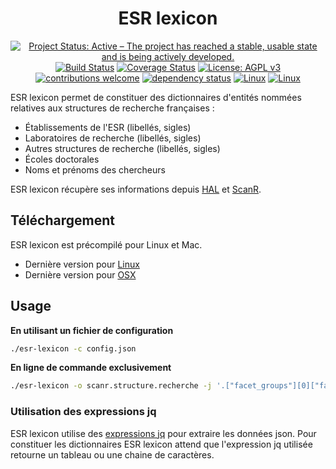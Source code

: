 <div align="center">

# ESR lexicon

[![Project Status: Active – The project has reached a stable, usable state and is being actively developed.](https://www.repostatus.org/badges/latest/active.svg)](https://www.repostatus.org/#active)
[![Build Status](https://travis-ci.com/eonm-abes/esr-lexicon.svg?branch=master)](https://travis-ci.com/eonm-abes/esr-lexicon)
[![Coverage Status](https://coveralls.io/repos/github/eonm-abes/esr-lexicon/badge.svg?branch=master)](https://coveralls.io/github/eonm-abes/esr-lexicon?branch=master)
[![License: AGPL v3](https://img.shields.io/badge/License-AGPL%20v3-blue.svg)](https://www.gnu.org/licenses/agpl-3.0)
[![contributions welcome](https://img.shields.io/badge/contributions-welcome-brightgreen.svg?style=flat)]()
[![dependency status](https://deps.rs/repo/github/eonm/zotero/status.svg)](https://deps.rs/repo/github/eonm-abes/esr-lexicon)
[![Linux](https://img.shields.io/badge/&#8203;-linux-yellow.svg?logo=linux&style=flat&logoColor=white)](https://github.com/eonm-abes/esr-lexicon/releases/latest/download/esr-lexicon)
[![Linux](https://img.shields.io/badge/&#8203;-osx-lightgrey.svg?logo=apple&style=flat&logoColor=white)](https://github.com/eonm-abes/esr-lexicon/releases/latest/download/esr-lexicon-osx)
</div>

ESR lexicon permet de constituer des dictionnaires d'entités nommées relatives aux structures de recherche françaises :

* Établissements de l'ESR (libellés, sigles)
* Laboratoires de recherche (libellés, sigles)
* Autres structures de recherche (libellés, sigles)
* Écoles doctorales
* Noms et prénoms des chercheurs

ESR lexicon récupère ses informations depuis [HAL](https://api.archives-ouvertes.fr/search) et [ScanR](https://scanr.enseignementsup-recherche.gouv.fr).

## Téléchargement

ESR lexicon est précompilé pour Linux et Mac.

* Dernière version pour [Linux](https://github.com/eonm-abes/esr-lexicon/releases/latest/download/esr-lexicon)
* Dernière version pour [OSX](https://github.com/eonm-abes/esr-lexicon/releases/latest/download/esr-lexicon-osx)

## Usage

__En utilisant un fichier de configuration__

```sh
./esr-lexicon -c config.json
```

__En ligne de commande exclusivement__

```sh
./esr-lexicon -o scanr.structure.recherche -j '.["facet_groups"][0]["facets"]|map(.["name"])' -u "https://data.enseignementsup-recherche.gouv.fr/api/records/1.0/search/?dataset=fr-esr-repertoire-national-structures-recherche&rows=0&facet=libelle"
```

### Utilisation des expressions jq

ESR lexicon utilise des [expressions jq](https://stedolan.github.io/jq/manual/) pour extraire les données json. Pour constituer les dictionnaires ESR lexicon attend que l'expression jq utilisée retourne un tableau ou une chaine de caractères.
